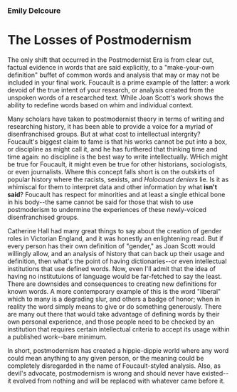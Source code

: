 ### Emily Delcoure
# The Losses of Postmodernism

The only shift that occurred in the Postmodernist Era is from clear cut, factual evidence in words that are said explicitly, to a "make-your-own definition" buffet of common words and analysis that may or may not be included in your final work. Foucault is a prime example of the latter: a work devoid of the true intent of your research, or analysis created from the unspoken words of a researched text. While Joan Scott's work shows the ability to redefine words based on whim and individual context.

Many scholars have taken to postmodernist theory in terms of writing and researching history, it has been able to provide a voice for a myriad of disenfranchised groups. But at what cost to intellectual intergrity? Foucault's biggest claim to fame is that his works cannot be put into a box, or discipline as might call it, and he has furthered that thinking time and time again: no discipline is the best way to write intellectually. WHich might be true for Foucault, it might even be true for other historians, sociologists, or even journalists. Where this concept falls short is on the outskirts of popular history where the racists, sexists, and *Holocaust deniers* lie. Is it as whimiscal for them to interpret data and other information by what **isn't said**? Foucault has respect for minorities and at least a single ethical bone in his body--the same cannot be said for those that wish to use postmoderism to undermine the experiences of these newly-voiced disenfranchised groups.

Catherine Hall had many great things to say about the creation of gender roles in Victorian England, and it was honestly an enlightening read. But if every person has their own definition of "gender," as Joan Scott would willingly allow, and an analysis of history that can back up their usage and definition, then what's the point of having dictionaries--or even intellectual institutions that use defined words. Now, even I'll admit that the idea of having no institutuions of language would be far-fetched to say the least. There are downsides and consequences to creating new definitions for known words. A more contemporary example of this is the word "liberal" which to many is a degrading slur, and others a badge of honor; when in reality the word simply means to give or do something generously. There are many out there that would take advantage of defining words by their own personal experience, and those people need to be checked by an institution that requires certain intellectual criteria to accept its usage within a published work--bare minimum.

In short, postmodernism has created a hippie-dippie world where any word could mean anything to any given person, or the meaning could be completely disregarded in the name of Foucault-styled analysis. Also, as devil's advocate, postmodernism is wrong and should never have existed--it evolved from nothing and will be replaced with whatever came before it.